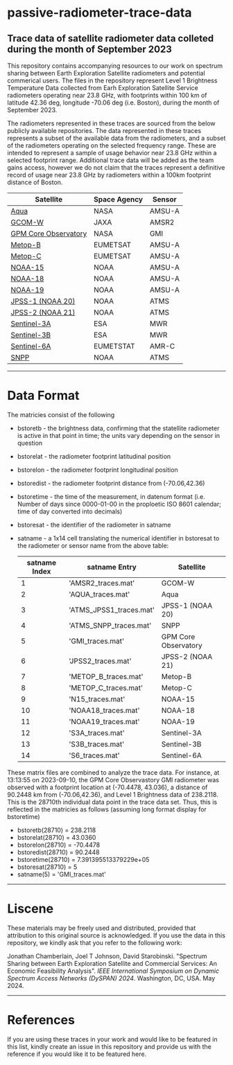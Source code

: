 # passive-radiometer-trace-data
Trace data of satellite radiometer data colleted during the month of September 2023 
----------------

This repository contains accompanying resources to our work on spectrum sharing between Earth Exploration Satellite radiometers and potential commerical users. The files in the repository represent Level 1 Brightness Temperature Data collected from 
Earh Exploration Satellite Service radiometers operating near 23.8 GHz, with footprints within 100 km of latitude 42.36 deg, longitude -70.06 deg (i.e. Boston), during the month of September 2023. 

The radiometers represented in these traces are sourced from the below publicly available repositories. The data represented in these traces represents a subset of the available data from the radiometers, and a subset of the radiometers operating on the selected frequency range. 
These are intended to represent a sample of usage behavior near 23.8 GHz within a selected footprint range. Additional trace data will be added as the team gains access, however we do not claim that the traces represent a definitive record of usage near 23.8 GHz by radiometers 
within a 100km footprint distance of Boston.

Satellite | Space Agency | Sensor 
--- | --- | --- 
[Aqua](https://disc.gsfc.nasa.gov/datasets/AIRABRAD005/summary)| NASA | AMSU-A
[GCOM-W](https://gportal.jaxa.jp/gpr/search?tab=1) | JAXA | AMSR2 
[GPM Core Observatory](https://disc.gsfc.nasa.gov/datasets/GPM1BGMI07/summary) | NASA | GMI 
[Metop-B](https://data.eumetsat.int/product/EO:EUM:DAT:METOP:AMSUL1) |EUMETSAT | AMSU-A 
[Metop-C](https://data.eumetsat.int/product/EO:EUM:DAT:METOP:AMSUL1) | EUMETSAT | AMSU-A 
[NOAA-15](https://www.ncei.noaa.gov/has/HAS.FileAppRouter?datasetname=NSTARFCDR&subqueryby=STATION&applname=&outdest=FILE) | NOAA | AMSU-A 
[NOAA-18](https://www.ncei.noaa.gov/data/amsu-a-brightness-temperature/access) | NOAA | AMSU-A  
[NOAA-19](https://www.ncei.noaa.gov/data/amsu-a-brightness-temperature/access) | NOAA | AMSU-A 
[JPSS-1 (NOAA 20)](https://www.ncei.noaa.gov/access/metadata/landing-page/bin/iso?id=gov.noaa.ncdc:C0142) | NOAA | ATMS 
[JPSS-2 (NOAA 21)](https://www.ncei.noaa.gov/access/metadata/landing-page/bin/iso?id=gov.noaa.ncdc:C0142) | NOAA | ATMS 
[Sentinel-3A](https://documentation.dataspace.copernicus.eu/Data/Sentinel3.html#sentinel-3-sral-level-2) | ESA | MWR 
[Sentinel-3B](https://documentation.dataspace.copernicus.eu/Data/Sentinel3.html#sentinel-3-sral-level-2) | ESA | MWR 
[Sentinel-6A](https://navigator.eumetsat.int/product/EO:EUM:DAT:0146) | EUMETSTAT | AMR-C 
[SNPP](https://www.ncei.noaa.gov/data/amsu-a-brightness-temperature/access) | NOAA | ATMS 

---------------------
# Data Format

The matricies consist of the following

* bstoretb - the brightness data, confirming that the statellite radiometer is active in that point in time; the units vary depending on the sensor in question  
* bstorelat - the radiometer footprint latitudinal position  
* bstorelon - the radiometer footprint longitudinal position  
* bstoredist - the radiometer footprint distance from (-70.06,42.36)  
* bstoretime - the time of the measurement, in datenum format (i.e. Number of days since 0000-01-00 in the proploetic ISO 8601 calendar; time of day converted into decimals)  
* bstoresat - the identifier of the radiometer in satname  
* satname - a 1x14 cell translating the numerical identifier in bstoresat to the radiometer or sensor name from the above table:

  satname Index | satname Entry | Satellite
  --- | --- | ---
  1 | 'AMSR2_traces.mat' | GCOM-W
  2 | 'AQUA_traces.mat' | Aqua
  3 | 'ATMS_JPSS1_traces.mat' | JPSS-1 (NOAA 20)
  4 | 'ATMS_SNPP_traces.mat' | SNPP
  5 | 'GMI_traces.mat' | GPM Core Observatory
  6 | 'JPSS2_traces.mat' | JPSS-2 (NOAA 21)
  7 | 'METOP_B_traces.mat' | Metop-B
  8 | 'METOP_C_traces.mat' | Metop-C
  9 | 'N15_traces.mat' | NOAA-15
  10 | 'NOAA18_traces.mat' | NOAA-18
  11 | 'NOAA19_traces.mat' | NOAA-19
  12 | 'S3A_traces.mat' | Sentinel-3A
  13 | 'S3B_traces.mat' | Sentinel-3B
  14 | 'S6_traces.mat' | Sentinel-6A

These matrix files are combined to analyze the trace data. For instance, at 13\:13\:55 on 2023-09-10, the GPM Core Observastory GMI radiometer was observed with a footprint location at (-70.4478, 43.036), a distance of 
90.2448 km from (-70.06,42.36), and Level 1 Brightness data of 238.2118. This is the 28710th individual data point in the trace data set. Thus, this is reflected in the matricies as follows (assuming long format display for bstoretime)

* bstoretb(28710) = 238.2118  
* bstorelat(28710) = 43.0360  
* bstorelon(28710) = -70.4478  
* bstoredist(28710) = 90.2448  
* bstoretime(28710) = 7.391395513379229e+05  
* bstoresat(28710) = 5  
* satname(5) = 'GMI_traces.mat'

-----------------
# Liscene


These materials may be freely used and distributed, provided that attribution to this original source is acknowledged. If you use the data in this repository, we kindly ask that you refer to the following work:

Jonathan Chamberlain, Joel T Johnson, David Starobinski. "Spectrum Sharing between Earth Exploration Satellite and Commercial Services: An Economic Feasibility Analysis". *IEEE International Symposium on Dynamic Spectrum Access Networks (DySPAN) 2024*. Washington, DC, USA. May 2024.  

-----------------
# References

If you are using these traces in your work and would like to be featured in this list, kindly create an issue in this repository and provide us with the reference if you would like it to be featured here.
